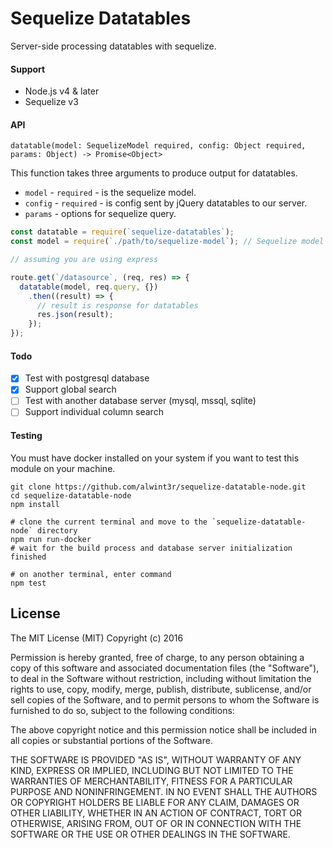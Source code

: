 Sequelize Datatables
====================

Server-side processing datatables with sequelize.

#### Support

* Node.js v4 & later
* Sequelize v3

#### API

```
datatable(model: SequelizeModel required, config: Object required, params: Object) -> Promise<Object>
```

This function takes three arguments to produce output for datatables.

* `model` - `required` - is the sequelize model.
* `config` - `required` - is config sent by jQuery datatables to our server.
* `params` - options for sequelize query.


```js
const datatable = require(`sequelize-datatables`);
const model = require(`./path/to/sequelize-model`); // Sequelize model

// assuming you are using express

route.get(`/datasource`, (req, res) => {
  datatable(model, req.query, {})
    .then((result) => {
      // result is response for datatables
      res.json(result);
    });
});
```

#### Todo

 - [X] Test with postgresql database
 - [X] Support global search
 - [ ] Test with another database server (mysql, mssql, sqlite)
 - [ ] Support individual column search

#### Testing

You must have docker installed on your system if you want to test this module on your machine.

```shell
git clone https://github.com/alwint3r/sequelize-datatable-node.git
cd sequelize-datatable-node
npm install

# clone the current terminal and move to the `sequelize-datatable-node` directory
npm run run-docker
# wait for the build process and database server initialization finished

# on another terminal, enter command
npm test
```

## License

The MIT License (MIT)
Copyright (c) 2016

Permission is hereby granted, free of charge, to any person obtaining a copy of this software and associated documentation files (the "Software"), to deal in the Software without restriction, including without limitation the rights to use, copy, modify, merge, publish, distribute, sublicense, and/or sell copies of the Software, and to permit persons to whom the Software is furnished to do so, subject to the following conditions:

The above copyright notice and this permission notice shall be included in all copies or substantial portions of the Software.

THE SOFTWARE IS PROVIDED "AS IS", WITHOUT WARRANTY OF ANY KIND, EXPRESS OR IMPLIED, INCLUDING BUT NOT LIMITED TO THE WARRANTIES OF MERCHANTABILITY, FITNESS FOR A PARTICULAR PURPOSE AND NONINFRINGEMENT. IN NO EVENT SHALL THE AUTHORS OR COPYRIGHT HOLDERS BE LIABLE FOR ANY CLAIM, DAMAGES OR OTHER LIABILITY, WHETHER IN AN ACTION OF CONTRACT, TORT OR OTHERWISE, ARISING FROM, OUT OF OR IN CONNECTION WITH THE SOFTWARE OR THE USE OR OTHER DEALINGS IN THE SOFTWARE.
